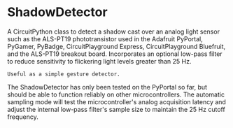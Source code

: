 # ShadowDetector

A CircuitPython class to detect a shadow cast over an analog light sensor such as the ALS-PT19 phototransistor used in the Adafruit PyPortal, PyGamer, PyBadge, CircuitPlayground Express, CircuitPlayground Bluefruit, and the ALS-PT19 breakout board. Incorporates an optional low-pass filter to reduce sensitivity to flickering light levels greater than 25 Hz.

    Useful as a simple gesture detector.

The ShadowDetector has only been tested on the PyPortal so far, but should be able to function reliably on other microcontrollers. The automatic sampling mode will test the microcontroller's analog acquisition latency and adjust the internal low-pass filter's sample size to maintain the 25 Hz cutoff frequency.
